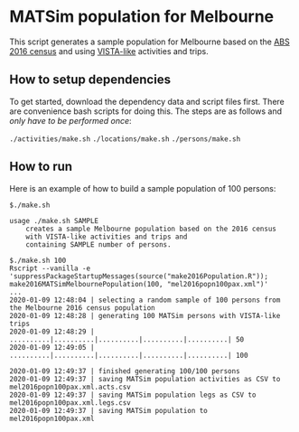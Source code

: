 # MATSim population for Melbourne

This script generates a sample population for Melbourne based on the [ABS 2016 census](https://www.abs.gov.au/websitedbs/censushome.nsf/home/2016) and using [VISTA-like](https://transport.vic.gov.au/about/data-and-research/vista) activities and trips.

## How to setup dependencies

To get started, download the dependency data and script files first. There are convenience bash scripts for doing this. The steps are as follows and *only have to be performed once*:

`./activities/make.sh`
`./locations/make.sh`
`./persons/make.sh`

## How to run

Here is an example of how to build a sample population of 100 persons:

```
$./make.sh

usage ./make.sh SAMPLE
    creates a sample Melbourne population based on the 2016 census
    with VISTA-like activities and trips and
    containing SAMPLE number of persons.

$./make.sh 100
Rscript --vanilla -e 'suppressPackageStartupMessages(source("make2016Population.R")); make2016MATSimMelbournePopulation(100, "mel2016popn100pax.xml")'
...
2020-01-09 12:48:04 | selecting a random sample of 100 persons from the Melbourne 2016 census population
2020-01-09 12:48:28 | generating 100 MATSim persons with VISTA-like trips
2020-01-09 12:48:29 | ..........|..........|..........|..........|..........| 50
2020-01-09 12:49:05 | ..........|..........|..........|..........|..........| 100

2020-01-09 12:49:37 | finished generating 100/100 persons
2020-01-09 12:49:37 | saving MATSim population activities as CSV to mel2016popn100pax.xml.acts.csv
2020-01-09 12:49:37 | saving MATSim population legs as CSV to mel2016popn100pax.xml.legs.csv
2020-01-09 12:49:37 | saving MATSim population to mel2016popn100pax.xml

```
